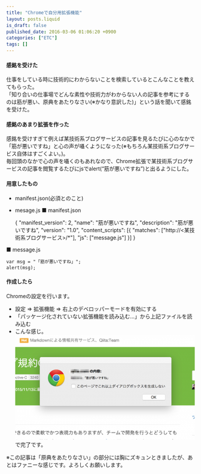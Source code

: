 ```yaml
---
title: "Chromeで自分用拡張機能"
layout: posts.liquid
is_draft: false
published_date: 2016-03-06 01:06:20 +0900
categories: ["ETC"]
tags: []
---
```


#### 感銘を受けた
仕事をしている時に技術的にわからないことを検索しているとこんなことを教えてもらった。  
「知り合いの仕事場でどんな素性や技術力がわからない人の記事を参考にするのは筋が悪い、原典をあたりなさい(※かなり意訳した)」という話を聞いて感銘を受けた。

#### 感銘のあまり拡張を作った
感銘を受けすぎて例えば某技術系ブログサービスの記事を見るたびに心のなかで「筋が悪いですね」と心の声が囁くようになった(※もちろん某技術系ブログサービス自体はすごくよい。)。  
毎回頭のなかで心の声を囁くのもあれなので、Chrome拡張で某技術系ブログサービスの記事を閲覧するたびにjsでalert(“筋が悪いですね”)と出るようにした。

#### 用意したもの
- manifest.json(必須とのこと)
- mesage.js
■ manifest.json

    {
    "manifest_version": 2,
    "name": "筋が悪いですね",
    "description": "筋が悪いですね",
    "version": "1.0",
    "content_scripts": [{
    "matches": ["http://<某技術系ブログサービス>/*"],
    "js": ["message.js"]
    }]
    }

■ message.js

    var msg = "「筋が悪いですね」";
    alert(msg);

#### 作成したら
Chromeの設定を行います。

- 設定 =\> 拡張機能 =\> 右上のデベロッパーモードを有効にする
- 「パッケージ化されていない拡張機能を読み込む…」から上記ファイルを読み込む
- こんな感じ。
 <img class="in_article" src="/public/images/2017/09/81291-0bxvvrwtmb3hvbqyj.png">で完了です。

※この記事は「原典をあたりなさい」の部分には胸にズキュンときましたが、あとはファニーな感じです。よろしくお願いします。


